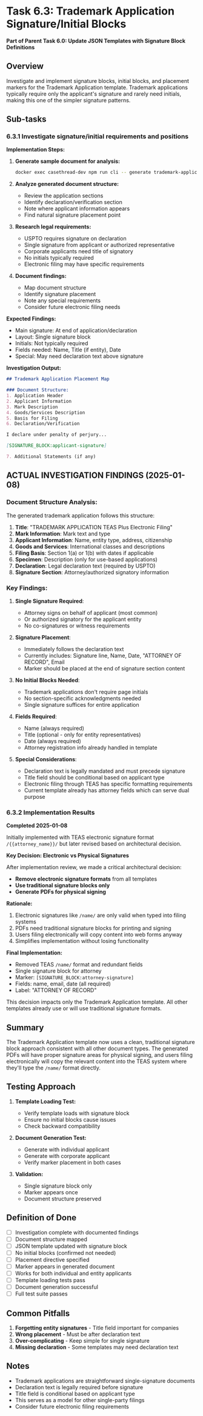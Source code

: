 # Task 6.3: Trademark Application Signature/Initial Blocks

**Part of Parent Task 6.0: Update JSON Templates with Signature Block Definitions**

## Overview

Investigate and implement signature blocks, initial blocks, and placement markers for the Trademark Application template. Trademark applications typically require only the applicant's signature and rarely need initials, making this one of the simpler signature patterns.

## Sub-tasks

### 6.3.1 Investigate signature/initial requirements and positions

**Implementation Steps:**

1. **Generate sample document for analysis:**
   ```bash
   docker exec casethread-dev npm run cli -- generate trademark-application docs/testing/scenario-inputs/rtp-02-trademark-application.yaml
   ```

2. **Analyze generated document structure:**
   - Review the application sections
   - Identify declaration/verification section
   - Note where applicant information appears
   - Find natural signature placement point

3. **Research legal requirements:**
   - USPTO requires signature on declaration
   - Single signature from applicant or authorized representative
   - Corporate applicants need title of signatory
   - No initials typically required
   - Electronic filing may have specific requirements

4. **Document findings:**
   - Map document structure
   - Identify signature placement
   - Note any special requirements
   - Consider future electronic filing needs

**Expected Findings:**
- Main signature: At end of application/declaration
- Layout: Single signature block
- Initials: Not typically required
- Fields needed: Name, Title (if entity), Date
- Special: May need declaration text above signature

**Investigation Output:**
```markdown
## Trademark Application Placement Map

### Document Structure:
1. Application Header
2. Applicant Information
3. Mark Description
4. Goods/Services Description
5. Basis for Filing
6. Declaration/Verification

I declare under penalty of perjury...

[SIGNATURE_BLOCK:applicant-signature]

7. Additional Statements (if any)
```

## ACTUAL INVESTIGATION FINDINGS (2025-01-08)

### Document Structure Analysis:
The generated trademark application follows this structure:
1. **Title**: "TRADEMARK APPLICATION TEAS Plus Electronic Filing"
2. **Mark Information**: Mark text and type
3. **Applicant Information**: Name, entity type, address, citizenship
4. **Goods and Services**: International classes and descriptions
5. **Filing Basis**: Section 1(a) or 1(b) with dates if applicable
6. **Specimen**: Description (only for use-based applications)
7. **Declaration**: Legal declaration text (required by USPTO)
8. **Signature Section**: Attorney/authorized signatory information

### Key Findings:
1. **Single Signature Required**: 
   - Attorney signs on behalf of applicant (most common)
   - Or authorized signatory for the applicant entity
   - No co-signatures or witness requirements

2. **Signature Placement**:
   - Immediately follows the declaration text
   - Currently includes: Signature line, Name, Date, "ATTORNEY OF RECORD", Email
   - Marker should be placed at the end of signature section content

3. **No Initial Blocks Needed**:
   - Trademark applications don't require page initials
   - No section-specific acknowledgments needed
   - Single signature suffices for entire application

4. **Fields Required**:
   - Name (always required)
   - Title (optional - only for entity representatives)
   - Date (always required)
   - Attorney registration info already handled in template

5. **Special Considerations**:
   - Declaration text is legally mandated and must precede signature
   - Title field should be conditional based on applicant type
   - Electronic filing through TEAS has specific formatting requirements
   - Current template already has attorney fields which can serve dual purpose

### 6.3.2 Implementation Results

**Completed 2025-01-08**

Initially implemented with TEAS electronic signature format `/{{attorney_name}}/` but later revised based on architectural decision.

**Key Decision: Electronic vs Physical Signatures**

After implementation review, we made a critical architectural decision:
- **Remove electronic signature formats** from all templates
- **Use traditional signature blocks only**
- **Generate PDFs for physical signing**

**Rationale:**
1. Electronic signatures like `/name/` are only valid when typed into filing systems
2. PDFs need traditional signature blocks for printing and signing
3. Users filing electronically will copy content into web forms anyway
4. Simplifies implementation without losing functionality

**Final Implementation:**
- Removed TEAS `/name/` format and redundant fields
- Single signature block for attorney
- Marker: `[SIGNATURE_BLOCK:attorney-signature]`
- Fields: name, email, date (all required)
- Label: "ATTORNEY OF RECORD"

This decision impacts only the Trademark Application template. All other templates already use or will use traditional signature formats.

## Summary

The Trademark Application template now uses a clean, traditional signature block approach consistent with all other document types. The generated PDFs will have proper signature areas for physical signing, and users filing electronically will copy the relevant content into the TEAS system where they'll type the `/name/` format directly.

## Testing Approach

1. **Template Loading Test:**
   - Verify template loads with signature block
   - Ensure no initial blocks cause issues
   - Check backward compatibility

2. **Document Generation Test:**
   - Generate with individual applicant
   - Generate with corporate applicant
   - Verify marker placement in both cases

3. **Validation:**
   - Single signature block only
   - Marker appears once
   - Document structure preserved

## Definition of Done

- [ ] Investigation complete with documented findings
- [ ] Document structure mapped
- [ ] JSON template updated with signature block
- [ ] No initial blocks (confirmed not needed)
- [ ] Placement directive specified
- [ ] Marker appears in generated document
- [ ] Works for both individual and entity applicants
- [ ] Template loading tests pass
- [ ] Document generation successful
- [ ] Full test suite passes

## Common Pitfalls

1. **Forgetting entity signatures** - Title field important for companies
2. **Wrong placement** - Must be after declaration text
3. **Over-complicating** - Keep simple for single signature
4. **Missing declaration** - Some templates may need declaration text

## Notes

- Trademark applications are straightforward single-signature documents
- Declaration text is legally required before signature
- Title field is conditional based on applicant type
- This serves as a model for other single-party filings
- Consider future electronic filing requirements 